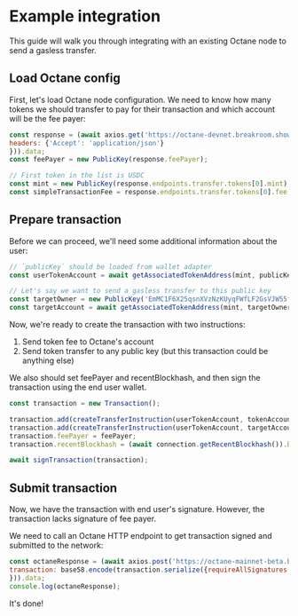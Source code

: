 # Example integration

This guide will walk you through integrating with an existing Octane node to send a gasless transfer.

## Load Octane config

First, let's load Octane node configuration. We need to know how many tokens we should transfer to pay for their transaction and which account will be the fee payer:

```javascript
const response = (await axios.get('https://octane-devnet.breakroom.show/api', {
headers: {'Accept': 'application/json'}
})).data;
const feePayer = new PublicKey(response.feePayer);

// First token in the list is USDC
const mint = new PublicKey(response.endpoints.transfer.tokens[0].mint);
const simpleTransactionFee = response.endpoints.transfer.tokens[0].fee;
```

## Prepare transaction

Before we can proceed, we'll need some additional information about the user:
```javascript
// `publicKey` should be loaded from wallet adapter
const userTokenAccount = await getAssociatedTokenAddress(mint, publicKey);

// Let's say we want to send a gasless transfer to this public key
const targetOwner = new PublicKey('EmMC1F6X25qsnXVzNzKUyqFWfLF2GsVJW55fGJRm9feY');
const targetAccount = await getAssociatedTokenAddress(mint, targetOwner);
```

Now, we're ready to create the transaction with two instructions:

1. Send token fee to Octane's account
2. Send token transfer to any public key (but this transaction could be anything else)

We also should set feePayer and recentBlockhash, and then sign the transaction using the end user wallet.

```javascript
const transaction = new Transaction();

transaction.add(createTransferInstruction(userTokenAccount, tokenAccount.address, userPublicKey, simpleTransactionFee));
transaction.add(createTransferInstruction(userTokenAccount, targetAccount, userPublicKey, 100));
transaction.feePayer = feePayer;
transaction.recentBlockhash = (await connection.getRecentBlockhash()).blockhash;

await signTransaction(transaction);
```

## Submit transaction

Now, we have the transaction with end user's signature. However, the transaction lacks signature of fee payer.

We need to call an Octane HTTP endpoint to get transaction signed and submitted to the network:

```javascript
const octaneResponse = (await axios.post('https://octane-mainnet-beta.breakroom.show/api/transfer', {
transaction: base58.encode(transaction.serialize({requireAllSignatures: false})),
})).data;
console.log(octaneResponse);
```

It's done!
